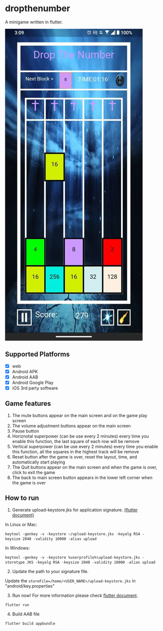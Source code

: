 # dropthenumber

A minigame written in flutter.

![preview](assets/image/preview.webp)

## Supported Platforms

- [x] web
- [x] Android APK
- [x] Android AAB
- [x] Android Google Play
- [x] iOS 3rd party software

## Game features

1. The mute buttons appear on the main screen and on the game play screen
2. The volume adjustment buttons appear on the main screen
3. Pause button
4. Horiznotal superpower (can be use every 2 minutes) every time you enable this function, the last square of each row will be remove
5. Vertical superpower (can be use every 2 minutes) every time you enable this function, all the squares in the highest track will be remove
6. Reset button after the game is over, reset the layout, time, and automatically start playing
7. The Quit buttons appear on the main screen and when the game is over, click to exit the game
8. The back to main screen button appears in the lower left corner when the game is over 

## How to run

1. Generate upload-keystore.jks for application signature. [(flutter document)](https://flutter.dev/docs/deployment/android#create-an-upload-keystore)

In Linux or Mac:

```
keytool -genkey -v -keystore ~/upload-keystore.jks -keyalg RSA -keysize 2048 -validity 10000 -alias upload
```

In Windows:

```
keytool -genkey -v -keystore %userprofile%\upload-keystore.jks -storetype JKS -keyalg RSA -keysize 2048 -validity 10000 -alias upload
```

2. Update the path to your signature file.

Update the `storeFile=/home/<USER_NAME>/upload-keystore.jks` in "android/key.properties"

3. Run now! For more information please check [flutter document](https://flutter.dev/docs/reference/flutter-cli).

```
flutter run
```

4. Build AAB file

```
flutter build appbundle
```
